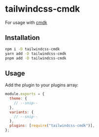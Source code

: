# tailwindcss-cmdk

For usage with [cmdk](https://github.com/pacocoursey/cmdk)

## Installation

```sh
npm i -D tailwindcss-cmdk
yarn add -D tailwindcss-cmdk
pnpm add -D tailwindcss-cmdk
```

## Usage

Add the plugin to your plugins array:

```js
module.exports = {
  theme: {
    // --snip--
  },
  variants: {
    // --snip--
  },
  plugins: [require("tailwindcss-cmdk")],
};
```
